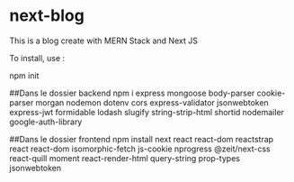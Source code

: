 # next-blog

This is a blog create with MERN Stack and Next JS

To install, use :

npm init

##Dans le dossier backend
npm i express mongoose body-parser cookie-parser morgan nodemon dotenv cors express-validator jsonwebtoken express-jwt formidable lodash slugify string-strip-html shortid nodemailer google-auth-library

##Dans le dossier frontend
npm install next react react-dom reactstrap react react-dom isomorphic-fetch js-cookie nprogress @zeit/next-css react-quill moment react-render-html query-string prop-types jsonwebtoken



